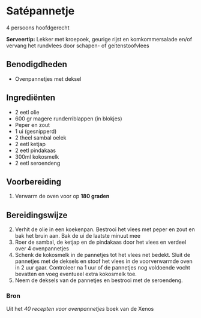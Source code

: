# Satépannetje

4 persoons hoofdgerecht

**Serveertip:** Lekker met kroepoek, geurige rijst en komkommersalade en/of vervang het rundvlees door schapen- of geitenstoofvlees

## Benodigdheden

- Ovenpannetjes met deksel

## Ingrediënten

- 2 eetl olie
- 600 gr magere runderriblappen (in blokjes)
- Peper en zout
- 1 ui (gesnipperd)
- 2 theel sambal oelek
- 2 eetl ketjap
- 2 eetl pindakaas
- 300ml kokosmelk
- 2 eetl seroendeng

## Voorbereiding

1. Verwarm de oven voor op **180 graden**

## Bereidingswijze

2. Verhit de olie in een koekenpan. Bestrooi het vlees met peper en zout en bak het bruin aan. Bak de ui de laatste minuut mee
3. Roer de sambal, de ketjap en de pindakaas door het vlees en verdeel over 4 ovenpannetjes
4. Schenk de kokosmelk in de pannetjes tot het vlees net bedekt. Sluit de pannetjes met de deksels en stoof het vlees in de voorverwarmde oven in 2 uur gaar. Controleer na 1 uur of de pannetjes nog voldoende vocht bevatten en voeg eventueel extra kokosmelk toe.
5. Neem de deksels van de pannetjes en bestrooi met de seroendeng.

### Bron

Uit het _40 recepten voor ovenpannetjes_ boek van de Xenos